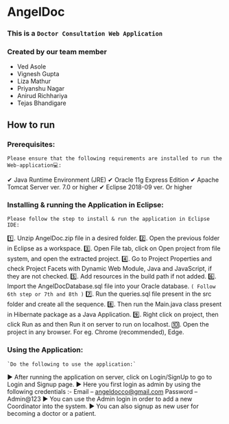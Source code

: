 # AngelDoc

### This is a `Doctor Consultation Web Application`

### Created by our team member 
<ul>
  <li>Ved Asole</li>
  <li>Vignesh Gupta</li>
  <li>Liza Mathur</li>
  <li>Priyanshu Nagar</li>
  <li>Anirud Richhariya</li>
  <li>Tejas Bhandigare</li>
</ul>


## How to run

### Prerequisites: 
 `Please ensure that the following requirements are installed to run the Web-application💻:`
 
  ✔	Java Runtime Environment (JRE)
  ✔	Oracle 11g Express Edition
  ✔	Apache Tomcat Server ver. 7.0 or higher
  ✔	Eclipse 2018-09 ver. Or higher

### Installing & running the Application in Eclipse:
  `Please follow the step to install & run the application in Eclipse IDE:`

  1️⃣. Unzip AngelDoc.zip file in a desired folder.
  2️⃣.	Open the previous folder in Eclipse as a workspace.
  3️⃣.	Open File tab, click on Open project from file system, and open the extracted project.
  4️⃣.	Go to Project Properties and check Project Facets with Dynamic Web Module, Java and JavaScript, if they are not checked.
  5️⃣.	Add resources in the build path if not added.
  6️⃣.	Import the AngelDocDatabase.sql file into your Oracle database.
      `( Follow 6th step or 7th and 8th )`
  7️⃣.	Run the queries.sql file present in the src folder and create all the sequence.
  8️⃣.	Then run the Main.java class present in Hibernate package as a Java Application.
  9️⃣.	Right click on project, then click Run as and then Run it on server to run on localhost.
  🔟.	Open the project in any browser. For eg. Chrome (recommended), Edge.

### Using the Application:
 	`Do the following to use the application:`

  ▶	After running the application on server, click on Login/SignUp to go to Login and Signup page.
  ▶	Here you first login as admin by using the following credentials :-
      Email – angeldocco@gmail.com
      Password – Admin@123 
  ▶ You can use the Admin login in order to add a new Coordinator into the system. 
  ▶ You can also signup as new user for becoming a doctor or a patient. 
